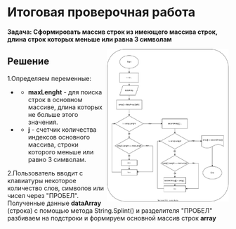 # Итоговая проверочная работа

**Задача: Сформировать массив строк из имеющего массива строк, длина строк которых меньше или равна 3 символам**

<img src=".//IMG/block_diagram.svg " width="55%" align="right"> 

## Решение

1.Определяем переменные:
* * **maxLenght** - для поиска строк в основном массиве, длина которых не больше этого значения.
* * **j** - счетчик количества индексов основного массива, строки которого меньше или равно 3 символам.

2.Пользователь вводит с клавиатуры некоторое количество слов, символов или чисел через "ПРОБЕЛ".
Полученные данные **dataArray** (строка) с помощью метода String.Splint() и разделителя "ПРОБЕЛ" 
разбиваем на подстроки и формируем основной массив строк **array**

